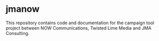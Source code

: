 jmanow
======
This repository contains code and documentation for the campaign tool project between NOW Communications, Twisted Lime Media and JMA Consulting.
